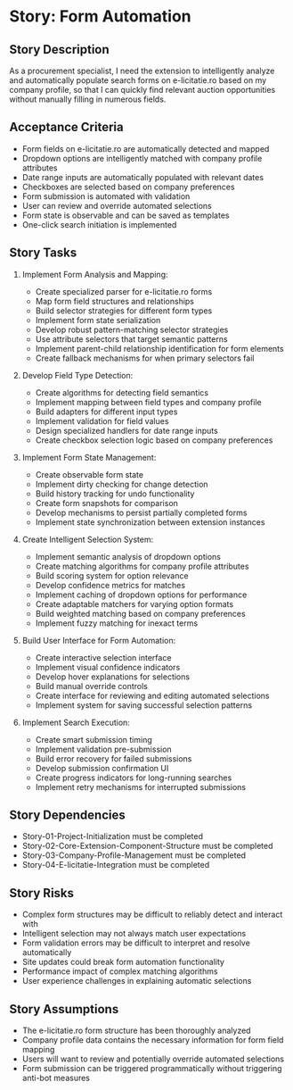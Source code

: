 # Story: Form Automation

## Story Description

As a procurement specialist, I need the extension to intelligently analyze and automatically populate search forms on e-licitatie.ro based on my company profile, so that I can quickly find relevant auction opportunities without manually filling in numerous fields.

## Acceptance Criteria

- Form fields on e-licitatie.ro are automatically detected and mapped
- Dropdown options are intelligently matched with company profile attributes
- Date range inputs are automatically populated with relevant dates
- Checkboxes are selected based on company preferences
- Form submission is automated with validation
- User can review and override automated selections
- Form state is observable and can be saved as templates
- One-click search initiation is implemented

## Story Tasks

1. Implement Form Analysis and Mapping:
   - Create specialized parser for e-licitatie.ro forms
   - Map form field structures and relationships
   - Build selector strategies for different form types
   - Implement form state serialization
   - Develop robust pattern-matching selector strategies
   - Use attribute selectors that target semantic patterns
   - Implement parent-child relationship identification for form elements
   - Create fallback mechanisms for when primary selectors fail

2. Develop Field Type Detection:
   - Create algorithms for detecting field semantics
   - Implement mapping between field types and company profile
   - Build adapters for different input types
   - Implement validation for field values
   - Design specialized handlers for date range inputs
   - Create checkbox selection logic based on company preferences

3. Implement Form State Management:
   - Create observable form state
   - Implement dirty checking for change detection
   - Build history tracking for undo functionality
   - Create form snapshots for comparison
   - Develop mechanisms to persist partially completed forms
   - Implement state synchronization between extension instances

4. Create Intelligent Selection System:
   - Implement semantic analysis of dropdown options
   - Create matching algorithms for company profile attributes
   - Build scoring system for option relevance
   - Develop confidence metrics for matches
   - Implement caching of dropdown options for performance
   - Create adaptable matchers for varying option formats
   - Build weighted matching based on company preferences
   - Implement fuzzy matching for inexact terms

5. Build User Interface for Form Automation:
   - Create interactive selection interface
   - Implement visual confidence indicators
   - Develop hover explanations for selections
   - Build manual override controls
   - Create interface for reviewing and editing automated selections
   - Implement system for saving successful selection patterns

6. Implement Search Execution:
   - Create smart submission timing
   - Implement validation pre-submission
   - Build error recovery for failed submissions
   - Develop submission confirmation UI
   - Create progress indicators for long-running searches
   - Implement retry mechanisms for interrupted submissions

## Story Dependencies

- Story-01-Project-Initialization must be completed
- Story-02-Core-Extension-Component-Structure must be completed
- Story-03-Company-Profile-Management must be completed
- Story-04-E-licitatie-Integration must be completed

## Story Risks

- Complex form structures may be difficult to reliably detect and interact with
- Intelligent selection may not always match user expectations
- Form validation errors may be difficult to interpret and resolve automatically
- Site updates could break form automation functionality
- Performance impact of complex matching algorithms
- User experience challenges in explaining automatic selections

## Story Assumptions

- The e-licitatie.ro form structure has been thoroughly analyzed
- Company profile data contains the necessary information for form field mapping
- Users will want to review and potentially override automated selections
- Form submission can be triggered programmatically without triggering anti-bot measures 